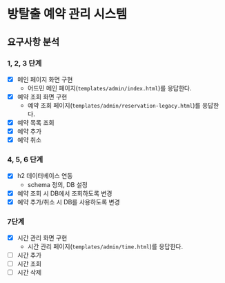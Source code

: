 # 방탈출 예약 관리 시스템

## 요구사항 분석

### 1, 2, 3 단계

- [x] 메인 페이지 화면 구현 
  - 어드민 메인 페이지(`templates/admin/index.html`)를 응답한다.
- [x] 예약 조회 화면 구현
  - 예약 조회 페이지(`templates/admin/reservation-legacy.html`)를 응답한다.
- [x] 예약 목록 조회
- [x] 예약 추가
- [x] 예약 취소

### 4, 5, 6 단계
- [x] h2 데이터베이스 연동
  - schema 정의, DB 설정
- [x] 예약 조회 시 DB에서 조회하도록 변경
- [x] 예약 추가/취소 시 DB를 사용하도록 변경

### 7단계
- [x] 시간 관리 화면 구현
  - 시간 관리 페이지(`templates/admin/time.html`)를 응답한다.
- [ ] 시간 추가
- [ ] 시간 조회
- [ ] 시간 삭제
